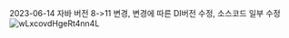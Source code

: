 2023-06-14 자바 버전 8->11 변경, 변경에 따른 DI버전 수정, 소스코드 일부 수정
![wLxcovdHgeRt4nn4L](https://github.com/Dohyeon-Parrk/photogram_insta/assets/144636860/5eb57519-9a62-4e61-a3db-dbde261b24e2)
